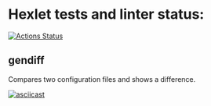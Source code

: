 # Hexlet tests and linter status:
[![Actions Status](https://github.com/sleepy-corpse/frontend-project-lvl2/workflows/hexlet-check/badge.svg)](https://github.com/sleepy-corpse/frontend-project-lvl2/actions)
## gendiff
Compares two configuration files and shows a difference.

[![asciicast](https://asciinema.org/a/MdoABcubaUlebnm9WWWn3k2O0.svg)](https://asciinema.org/a/MdoABcubaUlebnm9WWWn3k2O0)
